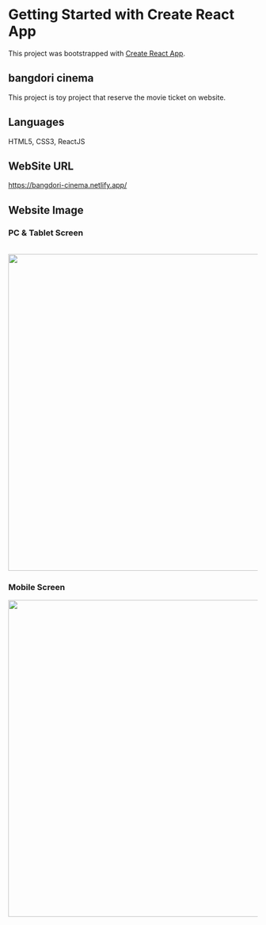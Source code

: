 # Getting Started with Create React App

This project was bootstrapped with [Create React App](https://github.com/facebook/create-react-app).

## bangdori cinema

This project is toy project that reserve the movie ticket on website.

## Languages

HTML5, CSS3, ReactJS

## WebSite URL
https://bangdori-cinema.netlify.app/

## Website Image

### PC & Tablet Screen
<br>
<img src="https://user-images.githubusercontent.com/44726494/212469740-f9536dd0-f187-46c2-b6ba-ad73174cdf91.png" width="640">

### Mobile Screen
<img src="https://user-images.githubusercontent.com/44726494/212469748-c2dd576b-7f22-46dc-9c19-48eb0634c9ba.png" width="640">
